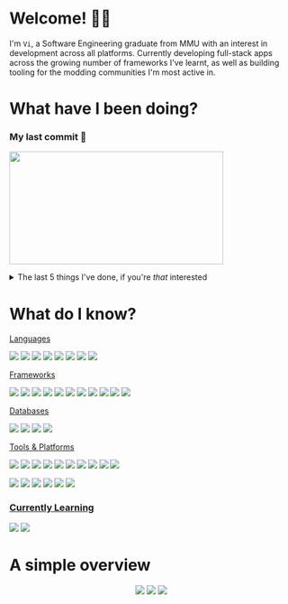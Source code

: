 # Welcome! 👋🏽
I'm `Vi`, a Software Engineering graduate from MMU with an interest in development across all platforms. Currently developing full-stack apps across the growing number of frameworks I've learnt, as well as building tooling for the modding communities I'm most active in.

# What have I been doing?

### My last commit 📝
<!-- LATESTCOMMIT:START -->

[<img width="380px" height="200px" src="https://opengraph.githubassets.com/b67219a1dd304252cec19d39e0b81d6cf048b7d661eb4930383b34a21889d6b9/Too-Zestyy/blazor-webassembly-learning/commit/7ab313006b8b1cba0e633844922b326ab30a3b11" />][commitUrl]

[commitUrl]: https://github.com/Too-Zestyy/blazor-webassembly-learning/commit/7ab313006b8b1cba0e633844922b326ab30a3b11
<!-- LATESTCOMMIT:END -->

<details>
<summary>The last 5️ things I've done, if you're <i>that</i> interested</summary>
  
<!--START_SECTION:activity-->
1.  Assigned issue [#7](https://github.com/FiNALE-PLUS/SenDT/issues/7) in [FiNALE-PLUS/SenDT](https://github.com/FiNALE-PLUS/SenDT)
2.  Labeled issue [#7](https://github.com/FiNALE-PLUS/SenDT/issues/7) in [FiNALE-PLUS/SenDT](https://github.com/FiNALE-PLUS/SenDT)
3. ❗ Opened issue [#7](https://github.com/FiNALE-PLUS/SenDT/issues/7) in [FiNALE-PLUS/SenDT](https://github.com/FiNALE-PLUS/SenDT)
4.  Assigned issue [#6](https://github.com/FiNALE-PLUS/SenDT/issues/6) in [FiNALE-PLUS/SenDT](https://github.com/FiNALE-PLUS/SenDT)
5.  Labeled issue [#6](https://github.com/FiNALE-PLUS/SenDT/issues/6) in [FiNALE-PLUS/SenDT](https://github.com/FiNALE-PLUS/SenDT)
<!--END_SECTION:activity-->
</details>

# What do I know?
<!-- Languages -->
<ins>Languages</ins>
<p>
  <img src='https://img.shields.io/badge/Python-3776AB?logo=python&logoColor=fff'/>
  <img src='https://img.shields.io/badge/Go-%2300ADD8.svg?&logo=go&logoColor=white'/>
  <img src='https://img.shields.io/badge/Java-%23ED8B00.svg?logo=openjdk&logoColor=white'/>
  <img src='https://img.shields.io/badge/HTML-%23E34F26.svg?logo=html5&logoColor=white'/>
  <img src='https://img.shields.io/badge/CSS-639?logo=css&logoColor=fff'/>
  <img src='https://img.shields.io/badge/Sass-C69?logo=sass&logoColor=fff'/>
  <img src='https://img.shields.io/badge/TypeScript-3178C6?logo=typescript&logoColor=fff'/>
  <img src='https://img.shields.io/badge/JavaScript-F7DF1E?logo=javascript&logoColor=000'/>
</p>

<!-- Frameworks -->
<ins>Frameworks</ins>
<p>
  <img src='https://img.shields.io/badge/React-%2320232a.svg?logo=react&logoColor=%2361DAFB'/>
  <img src='https://img.shields.io/badge/React_Native-%2320232a.svg?logo=react&logoColor=%2361DAFB'/>
  <img src='https://custom-icon-badges.demolab.com/badge/React_Native_reanimated-%239970de?logo=react-native-reanimated&logoColor=white'/>
  <img src='https://img.shields.io/badge/React%20Hook%20Form-EC5990?logo=reacthookform&logoColor=fff'/>
  <img src='https://img.shields.io/badge/Vue.js-4FC08D?logo=vuedotjs&logoColor=fff'/>
  <img src='https://img.shields.io/badge/Node.js-6DA55F?logo=node.js&logoColor=white'/>
  <img src='https://img.shields.io/badge/Pydantic-E92063?logo=Pydantic&logoColor=white'/>
  <img src='https://custom-icon-badges.demolab.com/badge/Iris-%2300ADD8?logo=iris-hero&logoColor=white'/>
  <img src='https://img.shields.io/badge/Expo-000020?logo=expo&logoColor=fff'/>
  <img src='https://img.shields.io/badge/FastAPI-009485.svg?logo=fastapi&logoColor=white'/>
  <img src='https://img.shields.io/badge/PySide-%2341cd52.svg?logo=qt&logoColor=white'/>
</p>

<ins>Databases</ins>
<p>
  <img src='https://img.shields.io/badge/Postgres-%23316192.svg?logo=postgresql&logoColor=white'/>
  <img src='https://img.shields.io/badge/MySQL-4479A1?logo=mysql&logoColor=fff'/>
  <img src='https://img.shields.io/badge/MariaDB-003545?logo=mariadb&logoColor=white'/>
  <img src='https://img.shields.io/badge/SQLite-%2307405e.svg?logo=sqlite&logoColor=white'/>
</p>

<!-- Tools -->
<ins>Tools & Platforms</ins>
<p>
  <img src='https://img.shields.io/badge/PyCharm-000?logo=pycharm&logoColor=fff'/>
  <img src='https://img.shields.io/badge/GoLand-000?logo=goland&logoColor=fff'/>
  <img src='https://img.shields.io/badge/IntelliJIDEA-000000.svg?logo=intellij-idea&logoColor=white'/>
  <img src='https://img.shields.io/badge/Rider-000?logo=rider&logoColor=fff'/>
  
  <img src='https://custom-icon-badges.demolab.com/badge/Visual%20Studio%20Code-0078d7.svg?logo=vsc&logoColor=white'/>
  <img src='https://img.shields.io/badge/Eclipse-FE7A16.svg?logo=Eclipse&logoColor=white'/>
  <img src='https://img.shields.io/badge/Postman-E0531F.svg?logo=postman&logoColor=white'/>
  <img src='https://custom-icon-badges.demolab.com/badge/Figma-a259ff.svg?logo=figma&logoColor=white'/>
  <img src='https://img.shields.io/badge/Notepad++-90E59A.svg?&logo=notepad%2b%2b&logoColor=black'/>
  <img src='https://custom-icon-badges.demolab.com/badge/HxD-303030.svg?logo=hxd&logoColor=white'/>
</p>
<p>
  <img src='https://img.shields.io/badge/Cloudflare-F38020?logo=Cloudflare&logoColor=white'/>
  <img src='https://img.shields.io/badge/Vercel-%23000000.svg?logo=vercel&logoColor=white'/>
  <img src='https://custom-icon-badges.demolab.com/badge/AWS%20Lambda-%23FF9900.svg?logo=aws-lambda&logoColor=white'/>
  <img src='https://custom-icon-badges.demolab.com/badge/AWS-%23FF9900.svg?logo=aws&logoColor=white'/>
  <img src='https://img.shields.io/badge/Google%20Cloud-%234285F4.svg?logo=google-cloud&logoColor=white'/>
  <img src='https://custom-icon-badges.demolab.com/badge/Microsoft%20Azure-0089D6?logo=msazure&logoColor=white'/>
</p>

### <ins>Currently Learning</ins>
<p>
  <img src='https://custom-icon-badges.demolab.com/badge/C%23-%23239120.svg?logo=cshrp&logoColor=white'/>
  <img src='https://img.shields.io/badge/Blazor-512BD4?logo=blazor&logoColor=fff'/>
</p>

# A simple overview

<p align='center'>
  <img src='http://github-profile-summary-cards.vercel.app/api/cards/profile-details?username=too-zestyy&theme=tokyonight'/>
  <img src='http://github-profile-summary-cards.vercel.app/api/cards/repos-per-language?username=too-zestyy&theme=tokyonight'/>
  <img src='http://github-profile-summary-cards.vercel.app/api/cards/most-commit-language?username=too-zestyy&theme=tokyonight'/>
  <!-- <img src='http://github-profile-summary-cards.vercel.app/api/cards/stats?username=too-zestyy&theme=tokyonight'/> -->
</p>
